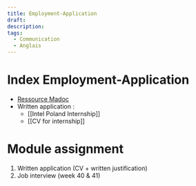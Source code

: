 ```yaml
---
title: Employment-Application
draft: 
description: 
tags:
  - Communication
  - Anglais
---
```

# Index Employment-Application
- [Ressource Madoc](https://madoc.univ-nantes.fr/course/view.php?id=52915)
- Written application : 
	- [[Intel Poland Internship]]
	- [[CV for internship]]
# Module assignment
1. Written application (CV + written justification)
2. Job interview (week 40 & 41)